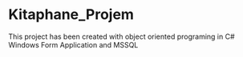 # Kitaphane_Projem
 This project has been created with object oriented  programing in C# Windows Form Application and MSSQL
